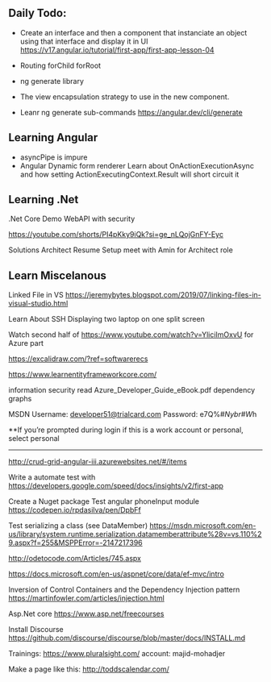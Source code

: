 ## Daily Todo:
- Create an interface and then a component that instanciate an object using that interface and display it in UI
https://v17.angular.io/tutorial/first-app/first-app-lesson-04

- Routing forChild forRoot
- ng generate library
- The view encapsulation strategy to use in the new component.

- Leanr ng generate sub-commands https://angular.dev/cli/generate

## Learning Angular
- asyncPipe is impure
- Angular Dynamic form renderer
Learn about OnActionExecutionAsync and how setting ActionExecutingContext.Result will short circuit it




## Learning .Net

.Net Core Demo WebAPI with security



https://youtube.com/shorts/PI4pKky9iQk?si=ge_nLQojGnFY-Eyc

Solutions Architect Resume
Setup meet with Amin for Architect role

## Learn Miscelanous
Linked File in VS https://jeremybytes.blogspot.com/2019/07/linking-files-in-visual-studio.html    

Learn About SSH
Displaying two laptop on one split screen

Watch second half of https://www.youtube.com/watch?v=YliciImOxvU for Azure part

https://excalidraw.com/?ref=softwarerecs


https://www.learnentityframeworkcore.com/

information security
read Azure_Developer_Guide_eBook.pdf
dependency graphs

MSDN
Username: developer51@trialcard.com
Password: e7Q%#*Nybr#W*h

**If you’re prompted during login if this is a work account or personal, select personal
___________________________________________________

http://crud-grid-angular-iii.azurewebsites.net/#/items

Write a automate test with https://developers.google.com/speed/docs/insights/v2/first-app

Create a Nuget package
Test angular phoneInput module https://codepen.io/rpdasilva/pen/DpbFf

Test serializing a class (see DataMember)
https://msdn.microsoft.com/en-us/library/system.runtime.serialization.datamemberattribute%28v=vs.110%29.aspx?f=255&MSPPError=-2147217396

http://odetocode.com/Articles/745.aspx

https://docs.microsoft.com/en-us/aspnet/core/data/ef-mvc/intro

Inversion of Control Containers and the Dependency Injection pattern
https://martinfowler.com/articles/injection.html

Asp.Net core
https://www.asp.net/freecourses

Install Discourse
https://github.com/discourse/discourse/blob/master/docs/INSTALL.md


Trainings: https://www.pluralsight.com/
account: majid-mohadjer 

Make a page like this: http://toddscalendar.com/
